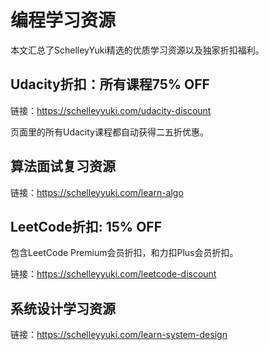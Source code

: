 # 编程学习资源
本文汇总了SchelleyYuki精选的优质学习资源以及独家折扣福利。

## Udacity折扣：所有课程75% OFF
链接：<a href="https://schelleyyuki.com/udacity-discount" target="_blank">https://schelleyyuki.com/udacity-discount</a>

页面里的所有Udacity课程都自动获得二五折优惠。
## 算法面试复习资源
链接：<a href="https://schelleyyuki.com/learn-algo" target="_blank">https://schelleyyuki.com/learn-algo</a>

## LeetCode折扣: 15% OFF
包含LeetCode Premium会员折扣，和力扣Plus会员折扣。

链接：<a href="https://schelleyyuki.com/leetcode-discount" target="_blank">https://schelleyyuki.com/leetcode-discount</a>

## 系统设计学习资源
链接：<a href="https://schelleyyuki.com/learn-system-design" target="_blank">https://schelleyyuki.com/learn-system-design</a>
